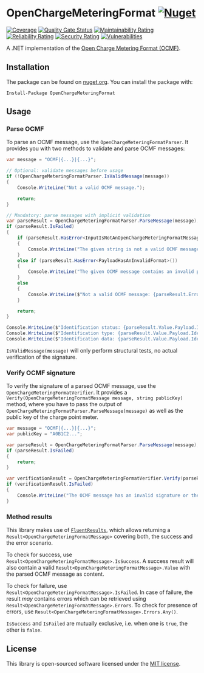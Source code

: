 # OpenChargeMeteringFormat [![Nuget](https://img.shields.io/nuget/v/OpenChargeMeteringFormat?style=flat-square)](https://nuget.org/packages/OpenChargeMeteringFormat)

[![Coverage](https://sonarcloud.io/api/project_badges/measure?project=Namoshek_OpenChargeMeteringFormat&metric=coverage)](https://sonarcloud.io/summary/new_code?id=Namoshek_OpenChargeMeteringFormat)
[![Quality Gate Status](https://sonarcloud.io/api/project_badges/measure?project=Namoshek_OpenChargeMeteringFormat&metric=alert_status)](https://sonarcloud.io/summary/new_code?id=Namoshek_OpenChargeMeteringFormat)
[![Maintainability Rating](https://sonarcloud.io/api/project_badges/measure?project=Namoshek_OpenChargeMeteringFormat&metric=sqale_rating)](https://sonarcloud.io/summary/new_code?id=Namoshek_OpenChargeMeteringFormat)
[![Reliability Rating](https://sonarcloud.io/api/project_badges/measure?project=Namoshek_OpenChargeMeteringFormat&metric=reliability_rating)](https://sonarcloud.io/summary/new_code?id=Namoshek_OpenChargeMeteringFormat)
[![Security Rating](https://sonarcloud.io/api/project_badges/measure?project=Namoshek_OpenChargeMeteringFormat&metric=security_rating)](https://sonarcloud.io/summary/new_code?id=Namoshek_OpenChargeMeteringFormat)
[![Vulnerabilities](https://sonarcloud.io/api/project_badges/measure?project=Namoshek_OpenChargeMeteringFormat&metric=vulnerabilities)](https://sonarcloud.io/summary/new_code?id=Namoshek_OpenChargeMeteringFormat)

A .NET implementation of the [Open Charge Metering Format (OCMF)](https://github.com/SAFE-eV/OCMF-Open-Charge-Metering-Format).

## Installation

The package can be found on [nuget.org](https://www.nuget.org/packages/OpenChargeMeteringFormat/).
You can install the package with:

```pwsh
Install-Package OpenChargeMeteringFormat
```

## Usage

### Parse OCMF

To parse an OCMF message, use the `OpenChargeMeteringFormatParser`.
It provides you with two methods to validate and parse OCMF messages:

```csharp
var message = "OCMF|{...}|{...}";

// Optional: validate messages before usage
if (!OpenChargeMeteringFormatParser.IsValidMessage(message))
{
    Console.WriteLine("Not a valid OCMF message.");

    return;
}

// Mandatory: parse messages with implicit validation
var parseResult = OpenChargeMeteringFormatParser.ParseMessage(message);
if (parseResult.IsFailed)
{
    if (parseResult.HasError<InputIsNotAnOpenChargeMeteringFormatMessage>())
    {
        Console.WriteLine("The given string is not a valid OCMF message according to the specification.");
    }
    else if (parseResult.HasError<PayloadHasAnInvalidFormat>())
    {
        Console.WriteLine("The given OCMF message contains an invalid payload.");
    }
    else
    {
        Console.WriteLine($"Not a valid OCMF message: {parseResult.Errors.First().Message}");
    }

    return;
}

Console.WriteLine($"Identification status: {parseResult.Value.Payload.IdentificationStatus}");
Console.WriteLine($"Identification type: {parseResult.Value.Payload.IdentificationType}");
Console.WriteLine($"Identification data: {parseResult.Value.Payload.IdentificationData}");
```

`IsValidMessage(message)` will only perform structural tests, no actual verification of the signature.

### Verify OCMF signature

To verify the signature of a parsed OCMF message, use the `OpenChargeMeteringFormatVerifier`.
It provides a `Verify(OpenChargeMeteringFormatMessage message, string publicKey)` method,
where you have to pass the output of `OpenChargeMeteringFormatParser.ParseMessage(message)`
as well as the public key of the charge point meter.

```csharp
var message = "OCMF|{...}|{...}";
var publicKey = "A0B1C2...";

var parseResult = OpenChargeMeteringFormatParser.ParseMessage(message);
if (parseResult.IsFailed)
{
    return;
}

var verificationResult = OpenChargeMeteringFormatVerifier.Verify(parseResult.Value, publicKey);
if (verificationResult.IsFailed)
{
    Console.WriteLine("The OCMF message has an invalid signature or the provided public key is invalid.");
}
```

### Method results

This library makes use of [`FluentResults`](https://github.com/altmann/FluentResults),
which allows returning a `Result<OpenChargeMeteringFormatMessage>` covering both,
the success and the error scenario.

To check for success, use `Result<OpenChargeMeteringFormatMessage>.IsSuccess`.
A success result will also contain a valid `Result<OpenChargeMeteringFormatMessage>.Value`
with the parsed OCMF message as content.

To check for failure, use `Result<OpenChargeMeteringFormatMessage>.IsFailed`.
In case of failure, the result _may_ contains errors which can be retrieved using
`Result<OpenChargeMeteringFormatMessage>.Errors`. To check for presence of errors,
use `Result<OpenChargeMeteringFormatMessage>.Errors.Any()`.

`IsSuccess` and `IsFailed` are mutually exclusive, i.e. when one is `true`, the other is `false`.

## License

This library is open-sourced software licensed under the [MIT license](LICENSE).
